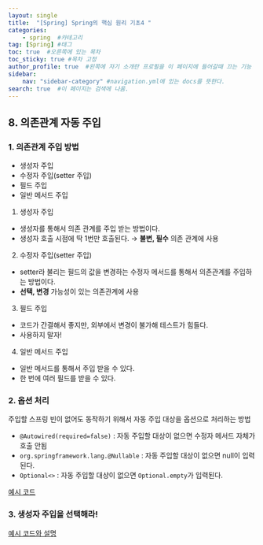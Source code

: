 ```yaml
---
layout: single
title:  "[Spring] Spring의 핵심 원리 기초4 "
categories: 
    - spring  #카테고리
tag: [Spring] #태그
toc: true  #오른쪽에 있는 목차
toc_sticky: true #목차 고정
author_profile: true  #왼쪽에 자기 소개란 프로필을 이 페이지에 들어갈때 끄는 기능
sidebar:
    nav: "sidebar-category" #navigation.yml에 있는 docs를 뜻한다.
search: true  #이 페이지는 검색에 나옴.
---
```


## 8. 의존관계 자동 주입

### 1. 의존관계 주입 방법

- 생성자 주입
- 수정자 주입(setter 주입)
- 필드 주입
- 일반 메서드 주입

1. 생성자 주입
- 생성자를 통해서 의존 관계를 주입 받는 방법이다.
- 생성자 호출 시점에 딱 1번만 호출된다. → **불변, 필수** 의존 관계에 사용

2. 수정자 주입(setter 주입)
- setter라 불리는 필드의 값을 변경하는 수정자 메서드를 통해서 의존관계를 주입하는 방법이다.
- **선택, 변경** 가능성이 있는 의존관계에 사용

3. 필드 주입
- 코드가 간결해서 좋지만, 외부에서 변경이 불가해 테스트가 힘들다.
- 사용하지 말자!

4. 일반 메서드 주입
- 일반 메서드를 통해서 주입 받을 수 있다.
- 한 번에 여러 필드를 받을 수 있다.


### 2. 옵션 처리

주입할 스프링 빈이 없어도 동작하기 위해서 자동 주입 대상을 옵션으로 처리하는 방법

- `@Autowired(required=false)` : 자동 주입할 대상이 없으면 수정자 메서드 자체가 호출 안됨
- `org.springframework.lang.@Nullable` : 자동 주입할 대상이 없으면 null이 입력된다.
- `Optional<>` : 자동 주입할 대상이 없으면 `Optional.empty`가 입력된다.

[예시 코드](https://github.com/woolfiekim/spring-basic-study/blob/master/src/test/java/hello/core/autowired/AutowiredTest.java)

### 3. 생성자 주입을 선택해라!

[예시 코드와 설명](https://github.com/woolfiekim/spring-basic-study/blob/master/src/test/java/hello/core/order/OrderServiceImplTest.java)

